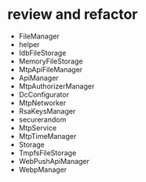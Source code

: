 # review and refactor

- FileManager
- helper
- IdbFileStorage
- MemoryFileStorage
- MtpApiFileManager
- ApiManager
- MtpAuthorizerManager
- DcConfigurator
- MtpNetworker
- RsaKeysManager
- securerandom
- MtpService
- MtpTimeManager
- Storage
- TmpfsFileStorage
- WebPushApiManager
- WebpManager
